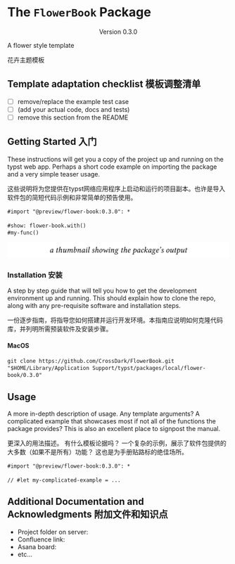 # The `FlowerBook` Package
<div align="center">Version 0.3.0</div>

A flower style template

花卉主题模板

## Template adaptation checklist 模板调整清单

- [ ] remove/replace the example test case
- [ ] (add your actual code, docs and tests)
- [ ] remove this section from the README

## Getting Started 入门

These instructions will get you a copy of the project up and running on the typst web app. Perhaps a short code example on importing the package and a very simple teaser usage.

这些说明将为您提供在typst网络应用程序上启动和运行的项目副本。也许是导入软件包的简短代码示例和非常简单的预告使用。

```typ
#import "@preview/flower-book:0.3.0": *

#show: flower-book.with()
#my-func()
```

<picture>
  <source media="(prefers-color-scheme: dark)" srcset="./thumbnail-dark.svg">
  <img src="./thumbnail-light.svg">
</picture>

### Installation 安装

A step by step guide that will tell you how to get the development environment up and running. This should explain how to clone the repo, along with any pre-requisite software and installation steps.

一份逐步指南，将指导您如何搭建并运行开发环境。本指南应说明如何克隆代码库，并列明所需预装软件及安装步骤。

#### MacOS

```shell
git clone https://github.com/CrossDark/FlowerBook.git "$HOME/Library/Application Support/typst/packages/local/flower-book/0.3.0"
```

## Usage

A more in-depth description of usage. Any template arguments? A complicated example that showcases most if not all of the functions the package provides? This is also an excellent place to signpost the manual.

更深入的用法描述。 有什么模板论据吗？ 一个复杂的示例，展示了软件包提供的大多数（如果不是所有）功能？ 这也是为手册贴路标的绝佳场所。

```typ
#import "@preview/flower-book:0.3.0": *

// #let my-complicated-example = ...
```

## Additional Documentation and Acknowledgments 附加文件和知识点

* Project folder on server:
* Confluence link:
* Asana board:
* etc...
